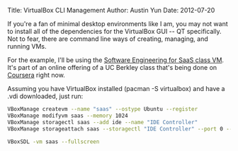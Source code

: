 Title: VirtualBox CLI Management
Author: Austin Yun
Date: 2012-07-20

If you're a fan of minimal desktop environments like I am, you may not want to
install all of the dependencies for the VirtualBox GUI -- QT specifically. Not
to fear, there are command line ways of creating, managing, and running VMs.

For the example, I'll be using the [Software Engineering for SaaS class VM][1].
It's part of an online offering of a UC Berkley class that's being done on
[Coursera][2] right now.

Assuming you have VirtualBox installed (pacman -S virtualbox) and have a .vdi
downloaded, just run:
```bash
VBoxManage createvm --name "saas" --ostype Ubuntu --register
VBoxManage modifyvm saas --memory 1024
VBoxManage storagectl saas --add ide --name "IDE Controller"
VBoxManage storageattach saas --storagectl "IDE Controller" --port 0 --device 0 --type hdd --medium saasbook-vm-0.8.5.vdi

VBoxSDL -vm saas --fullscreen
```
[1]: http://class.coursera.org/saas-2012-003/class/index 
[2]: http://www.coursera.org/
